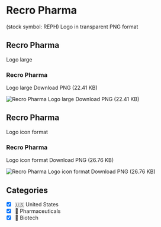 # Recro Pharma
 (stock symbol: REPH) Logo in transparent PNG format

## Recro Pharma
 Logo large

### Recro Pharma
 Logo large Download PNG (22.41 KB)

![Recro Pharma
 Logo large Download PNG (22.41 KB)](/img/orig/REPH_BIG-8a92fbba.png)

## Recro Pharma
 Logo icon format

### Recro Pharma
 Logo icon format Download PNG (26.76 KB)

![Recro Pharma
 Logo icon format Download PNG (26.76 KB)](/img/orig/REPH-47b9ae7c.png)



## Categories
- [x] 🇺🇸 United States
- [x] 💊 Pharmaceuticals
- [x] 🧬 Biotech
